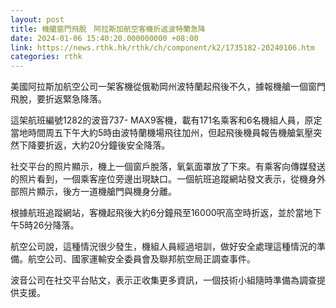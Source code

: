 ```yaml
---
layout: post
title: 機艙窗門飛脫　阿拉斯加航空客機折返波特蘭急降
date: 2024-01-06 15:40:20.000000000 +08:00
link: https://news.rthk.hk/rthk/ch/component/k2/1735182-20240106.htm
categories: rthk
---
```


美國阿拉斯加航空公司一架客機從俄勒岡州波特蘭起飛後不久，據報機艙一個窗門飛脫，要折返緊急降落。

這架航班編號1282的波音737- MAX9客機，載有171名乘客和6名機組人員，原定當地時間周五下午大約5時由波特蘭機場飛往加州，但起飛後機員報告機艙氣壓突然下降要折返，大約20分鐘後安全降落。

社交平台的照片顯示，機上一個窗戶脫落，氧氣面罩放了下來。有乘客向傳媒發送的照片看到，一個乘客座位旁邊出現缺口。一個航班追蹤網站發文表示，從機身外部照片顯示，後方一道機艙門與機身分離。

根據航班追蹤網站，客機起飛後大約6分鐘飛至16000呎高空時折返，並於當地下午5時26分降落。

航空公司說，這種情況很少發生，機組人員經過培訓，做好安全處理這種情況的準備。航空公司、國家運輸安全委員會及聯邦航空局正調查事件。

波音公司在社交平台貼文，表示正收集更多資訊，一個技術小組隨時準備為調查提供支援。
